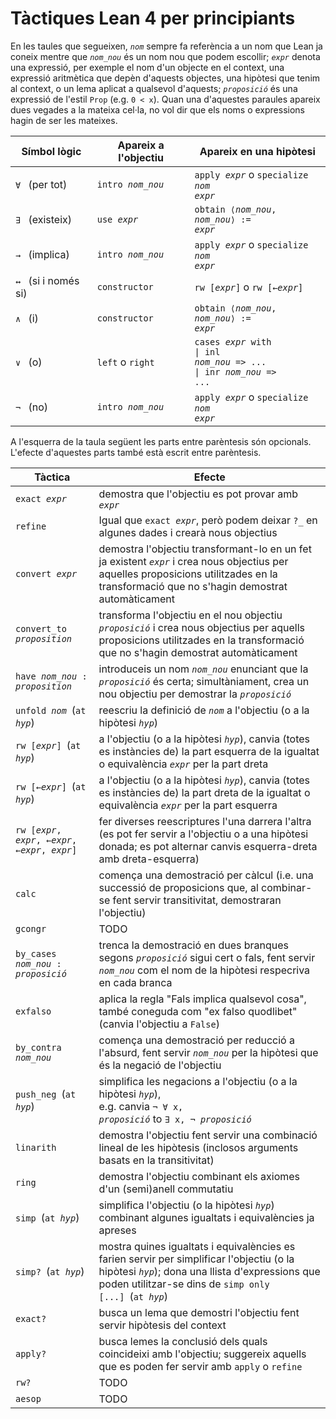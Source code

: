 # Tàctiques Lean 4 per principiants

En les taules que segueixen, <code>*nom*</code> sempre fa referència a un nom que Lean ja coneix
mentre que <code>*nom_nou*</code> és un nom nou que podem escollir;
<code>*expr*</code> denota una expressió,
per exemple el nom d'un objecte en el context,
una expressió aritmètica que depèn d'aquests objectes,
una hipòtesi que tenim al context,
o un lema aplicat a qualsevol d'aquests;
<code>*proposició*</code> és una expressió de l'estil <code>Prop</code> (e.g. <code>0 < x</code>). 
Quan una d'aquestes paraules apareix dues vegades a la mateixa cel·la,
no vol dir que els noms o expressions hagin de ser les mateixes.

| Símbol lògic                        | Apareix a l'objectiu                        | Apareix en una hipòtesi                                                                                                           |
|---------------------------------------|-----------------------------------------|---------------------------------------------------------------------------------------------------------------------------------|
| <code>∀</code>&ensp; (per tot)        | <code>intro *nom_nou*</code>           | <code>apply *expr*</code> o <code>specialize *nom* *expr*</code>                                                     <tr></tr>|
| <code>∃</code>&ensp; (existeix)   | <code>use *expr*</code>                 | <code>obtain ⟨*nom_nou*, *nom_nou*⟩ := *expr*</code>                                <tr></tr>|
| <code>→</code>&ensp; (implica)        | <code>intro *nom_nou*</code>           | <code>apply *expr*</code> o <code>specialize *nom* *expr*</code>                                                     <tr></tr>|
| <code>↔</code>&ensp; (si i només si) | <code>constructor</code>                | <code>rw [*expr*]</code> o <code>rw [←*expr*]</code>                                                                 <tr></tr>|
| <code>∧</code>&ensp; (i)            | <code>constructor</code>                | <code>obtain ⟨*nom_nou*, *nom_nou*⟩ := *expr*</code>                                <tr></tr>|
| <code>∨</code>&ensp; (o)             | <code>left</code> o <code>right</code> | <code>cases *expr* with</code> <br><code>\| inl *nom_nou* => ...</code> <br><code>\| inr *nom_nou* => ...</code> <tr></tr>|
| <code>¬</code>&ensp; (no)            | <code>intro *nom_nou*</code>           | <code>apply *expr*</code> o <code>specialize *nom* *expr*</code>                                                              |

A l'esquerra de la taula següent les parts entre parèntesis són opcionals.
L'efecte d'aquestes parts també està escrit entre parèntesis.

| Tàctica                                                      | Efecte                                                                                                                                                                                                                                      |
|-------------------------------------------------------------|---------------------------------------------------------------------------------------------------------------------------------------------------------------------------------------------------------------------------------------------|
| <code>exact *expr*</code>                                   | demostra que l'objectiu es pot provar amb <code>*expr*</code>                                                                                                                                                                       <tr></tr>|
| <code>refine</code>                                         | Igual que <code>exact *expr*</code>, però podem deixar <code>?_</code> en algunes dades i crearà nous objectius                                                                                                                                                                                                                               <tr></tr>|
| <code>convert *expr*</code>                                 | demostra l'objectiu transformant-lo en un fet ja existent <code>*expr*</code> i crea nous objectius per aquelles proposicions utilitzades en la transformació que no s'hagin demostrat automàticament <tr></tr>|
| <code>convert_to *proposition*</code>                       | transforma l'objectiu en el nou objectiu <code>*proposició*</code> i crea nous objectius per aquells proposicions utilitzades en la transformació que no s'hagin demostrat automàticament                                                             <tr></tr>|
| <code>have *nom_nou* : *proposition*</code>                | introduceis un nom <code>*nom_nou*</code> enunciant que la <code>*proposició*</code> és certa; simultàniament, crea un nou objectiu per demostrar la <code>*proposició*</code>                                                               <tr></tr>|
| <code>unfold *nom*</code>&ensp;(<code>at *hyp*</code>)     | reescriu la definició de <code>*nom*</code> a l'objectiu (o a la hipòtesi <code>*hyp*</code>)                                                                                                                                 <tr></tr>|
| <code>rw [*expr*]</code>&ensp;(<code>at *hyp*</code>)       | a l'objectiu (o a la hipòtesi <code>*hyp*</code>), canvia (totes es instàncies de) la part esquerra de la igualtat o equivalència <code>*expr*</code> per la part dreta                                                   <tr></tr>|
| <code>rw [←*expr*]</code>&ensp;(<code>at *hyp*</code>)      | a l'objectiu (o a la hipòtesi <code>*hyp*</code>), canvia (totes es instàncies de) la part dreta de la igualtat o equivalència <code>*expr*</code> per la part esquerra                                                  <tr></tr>|
| <code>rw [*expr*, *expr*, ←*expr*, ←*expr*, *expr*]</code>  | fer diverses reescriptures l'una darrera l'altra (es pot fer servir a l'objectiu o a una hipòtesi donada; es pot alternar canvis esquerra-dreta amb dreta-esquerra)                                                         <tr></tr>|
| <code>calc</code>                                           | comença una demostració per càlcul (i.e. una successió de proposicions que, al combinar-se fent servir transitivitat, demostraran l'objectiu)                                                                                       <tr></tr>|
| <code>gcongr</code>                                         | TODO                                                                                                                                                                                                                               <tr></tr>|
| <code>by_cases *nom_nou* : *proposició*</code>            | trenca la demostració en dues branques segons <code>*proposició*</code> sigui cert o fals, fent servir <code>*nom_nou*</code> com el nom de la hipòtesi respecriva en cada branca                                          <tr></tr>|
| <code>exfalso</code>                                        | aplica la regla "Fals implica qualsevol cosa", també coneguda com "ex falso quodlibet" (canvia l'objectiu a  <code>False</code>)                                                                                                              <tr></tr>|
| <code>by_contra *nom_nou*</code>                           | comença una demostració per reducció a l'absurd, fent servir <code>*nom_nou*</code> per la hipòtesi que és la negació de l'objectiu                                                     <tr></tr>|
| <code>push_neg</code>&ensp;(<code>at *hyp*</code>)          | simplifica les negacions a l'objectiu (o a la hipòtesi <code>*hyp*</code>),<br>e.g. canvia <code>¬ ∀ x, *proposició*</code> to <code>∃ x, ¬ *proposició*</code>                                                                        <tr></tr>|
| <code>linarith</code>                                       | demostra l'objectiu fent servir una combinació lineal de les hipòtesis (inclosos arguments basats en la transitivitat)                                                                                                                                    <tr></tr>|
| <code>ring</code>                                           | demostra l'objectiu combinant els axiomes d'un (semi)anell commutatiu                                                                                                                                                                 <tr></tr>|
| <code>simp</code>&ensp;(<code>at *hyp*</code>)              | simplifica l'objectiu (o la hipòtesi <code>*hyp*</code>) combinant algunes igualtats i equivalències ja apreses                                                                                                                    <tr></tr>|
| <code>simp?</code>&ensp;(<code>at *hyp*</code>)             | mostra quines igualtats i equivalències es farien servir per simplificar l'objectiu (o la hipòtesi <code>*hyp*</code>); dona una llista d'expressions que poden utilitzar-se dins de <code>simp only [...]</code>&ensp;(<code>at *hyp*</code>)     <tr></tr>|
| <code>exact?</code>                                         | busca un lema que demostri l'objectiu fent servir hipòtesis del context                                                                                                                                              <tr></tr>|
| <code>apply?</code>                                         | busca lemes la conclusió dels quals coincideixi amb l'objectiu; suggereix aquells que es poden fer servir amb  <code>apply</code> o <code>refine</code>                                                                                         <tr></tr>|
| <code>rw?</code>                                            | TODO                                                                                                                                                                                                                               <tr></tr>|
| <code>aesop</code>                                          | TODO                                                                                                                                                                                                                                        |
